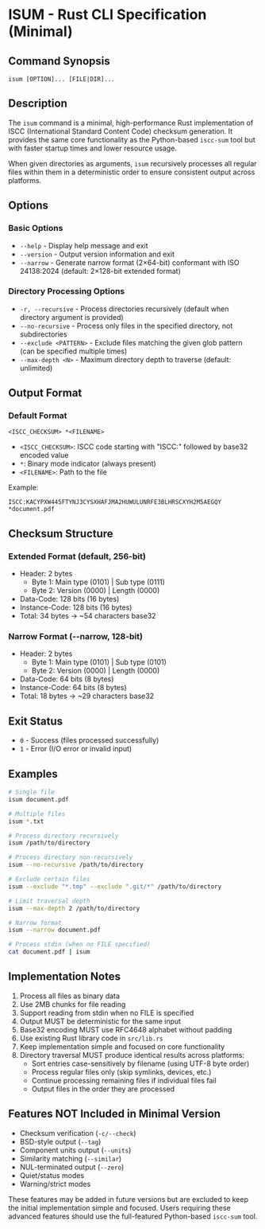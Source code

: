 # ISUM - Rust CLI Specification (Minimal)

## Command Synopsis

```
isum [OPTION]... [FILE|DIR]...
```

## Description

The `isum` command is a minimal, high-performance Rust implementation of ISCC (International Standard Content
Code) checksum generation. It provides the same core functionality as the Python-based `iscc-sum` tool but with
faster startup times and lower resource usage.

When given directories as arguments, `isum` recursively processes all regular files within them in a
deterministic order to ensure consistent output across platforms.

## Options

### Basic Options

- `--help` - Display help message and exit
- `--version` - Output version information and exit
- `--narrow` - Generate narrow format (2×64-bit) conformant with ISO 24138:2024 (default: 2×128-bit extended
  format)

### Directory Processing Options

- `-r, --recursive` - Process directories recursively (default when directory argument is provided)
- `--no-recursive` - Process only files in the specified directory, not subdirectories
- `--exclude <PATTERN>` - Exclude files matching the given glob pattern (can be specified multiple times)
- `--max-depth <N>` - Maximum directory depth to traverse (default: unlimited)

## Output Format

### Default Format

```
<ISCC_CHECKSUM> *<FILENAME>
```

- `<ISCC_CHECKSUM>`: ISCC code starting with "ISCC:" followed by base32 encoded value
- `*`: Binary mode indicator (always present)
- `<FILENAME>`: Path to the file

Example:

```
ISCC:KACYPXW445FTYNJ3CYSXHAFJMA2HUWULUNRFE3BLHRSCXYH2M5AEGQY *document.pdf
```

## Checksum Structure

### Extended Format (default, 256-bit)

- Header: 2 bytes
  - Byte 1: Main type (0101) | Sub type (0111)
  - Byte 2: Version (0000) | Length (0000)
- Data-Code: 128 bits (16 bytes)
- Instance-Code: 128 bits (16 bytes)
- Total: 34 bytes → ~54 characters base32

### Narrow Format (--narrow, 128-bit)

- Header: 2 bytes
  - Byte 1: Main type (0101) | Sub type (0101)
  - Byte 2: Version (0000) | Length (0000)
- Data-Code: 64 bits (8 bytes)
- Instance-Code: 64 bits (8 bytes)
- Total: 18 bytes → ~29 characters base32

## Exit Status

- `0` - Success (files processed successfully)
- `1` - Error (I/O error or invalid input)

## Examples

```bash
# Single file
isum document.pdf

# Multiple files  
isum *.txt

# Process directory recursively
isum /path/to/directory

# Process directory non-recursively
isum --no-recursive /path/to/directory

# Exclude certain files
isum --exclude "*.tmp" --exclude ".git/*" /path/to/directory

# Limit traversal depth
isum --max-depth 2 /path/to/directory

# Narrow format
isum --narrow document.pdf

# Process stdin (when no FILE specified)
cat document.pdf | isum
```

## Implementation Notes

1. Process all files as binary data
2. Use 2MB chunks for file reading
3. Support reading from stdin when no FILE is specified
4. Output MUST be deterministic for the same input
5. Base32 encoding MUST use RFC4648 alphabet without padding
6. Use existing Rust library code in `src/lib.rs`
7. Keep implementation simple and focused on core functionality
8. Directory traversal MUST produce identical results across platforms:
   - Sort entries case-sensitively by filename (using UTF-8 byte order)
   - Process regular files only (skip symlinks, devices, etc.)
   - Continue processing remaining files if individual files fail
   - Output files in the order they are processed

## Features NOT Included in Minimal Version

- Checksum verification (`-c/--check`)
- BSD-style output (`--tag`)
- Component units output (`--units`)
- Similarity matching (`--similar`)
- NUL-terminated output (`--zero`)
- Quiet/status modes
- Warning/strict modes

These features may be added in future versions but are excluded to keep the initial implementation simple and
focused. Users requiring these advanced features should use the full-featured Python-based `iscc-sum` tool.
